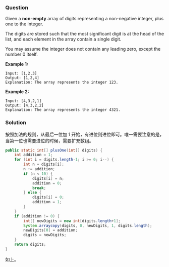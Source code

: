### Question

Given a **non-empty** array of digits representing a non-negative integer, plus one to the integer.

The digits are stored such that the most significant digit is at the head of the list, and each element in the array contain a single digit.

You may assume the integer does not contain any leading zero, except the number 0 itself.

**Example 1:**

```
Input: [1,2,3]
Output: [1,2,4]
Explanation: The array represents the integer 123.
```

**Example 2:**

```
Input: [4,3,2,1]
Output: [4,3,2,2]
Explanation: The array represents the integer 4321.
```

### Solution

按照加法的规则，从最后一位加 1 开始，有进位则进位即可。唯一需要注意的是，当第一位也需要进位的时候，需要扩充数组。

```java
public static int[] plusOne(int[] digits) {
    int addition = 1;
    for (int i = digits.length-1; i >= 0; i--) {
        int n = digits[i];
        n += addition;
        if (n < 10) {
            digits[i] = n;
            addition = 0;
            break;
        } else {
            digits[i] = 0;
            addition = 1;
        }
    }
    if (addition != 0) {
        int[] newDigits = new int[digits.length+1];
        System.arraycopy(digits, 0, newDigits, 1, digits.length);
        newDigits[0] = addition;
        digits = newDigits;
    }
    return digits;
}
```

如上。